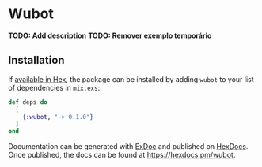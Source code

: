 # Wubot

**TODO: Add description**
**TODO: Remover exemplo temporário**

## Installation

If [available in Hex](https://hex.pm/docs/publish), the package can be installed
by adding `wubot` to your list of dependencies in `mix.exs`:

```elixir
def deps do
  [
    {:wubot, "~> 0.1.0"}
  ]
end
```

Documentation can be generated with [ExDoc](https://github.com/elixir-lang/ex_doc)
and published on [HexDocs](https://hexdocs.pm). Once published, the docs can
be found at <https://hexdocs.pm/wubot>.

